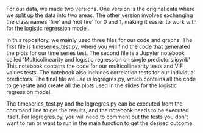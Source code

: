 For our data, we made two versions. 
One version is the original data where we split up the data into two areas. 
The other version involves exchanging the class names 'fire' and 'not fire' for 0 and 1, making it easier to work with for the logistic regression model.

In this repository, we mainly used three files for our code and graphs. 
The first file is timeseries_test.py, where you will find the code that generated the plots for our time series test. 
The second file is a Jupyter notebook called 'Multicolinearity and logistic regression on single predictors.ipynb' 
This notebook contains the code for our multicollinearity tests and VIF values tests. The notebook also includes correlation tests for our individual predictors. 
The final file we use is logregres.py, which contains all the code to generate and create all the plots used in the slides for the logistic regression model.

The timeseries_test.py and the logregres.py can be executed from the command line to get the results, and the notebook needs to be executed itself. 
For logregres.py, you will need to comment out the tests you don't want to run or want to run in the main function to get the desired outcome.
